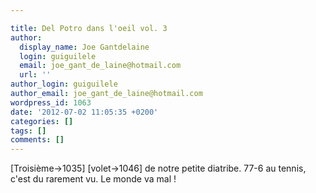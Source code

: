 ```yaml
---

title: Del Potro dans l'oeil vol. 3
author:
  display_name: Joe Gantdelaine
  login: guiguilele
  email: joe_gant_de_laine@hotmail.com
  url: ''
author_login: guiguilele
author_email: joe_gant_de_laine@hotmail.com
wordpress_id: 1063
date: '2012-07-02 11:05:35 +0200'
categories: []
tags: []
comments: []
---
```

[Troisième->1035] [volet->1046] de notre petite diatribe. 77-6 au tennis, c'est du rarement vu. Le monde va mal !
